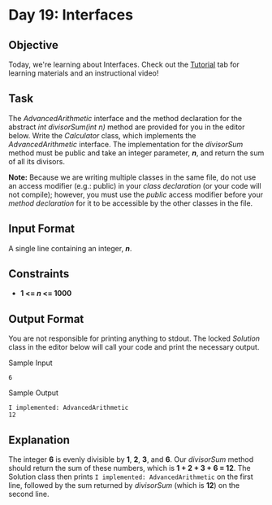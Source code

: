# Day 19: Interfaces
## Objective 
Today, we're learning about Interfaces. Check out the [Tutorial](https://www.hackerrank.com/challenges/30-interfaces/tutorial) tab for learning materials and an instructional video!

## Task 
The _AdvancedArithmetic_ interface and the method declaration for the abstract _int divisorSum(int n)_ method are provided for you in the editor below. Write the _Calculator_ class, which implements the _AdvancedArithmetic_ interface. The implementation for the _divisorSum_ method must be public and take an integer parameter, **_n_**, and return the sum of all its divisors.

**Note:** Because we are writing multiple classes in the same file, do not use an access modifier (e.g.: public) in your _class declaration_ (or your code will not compile); however, you must use the _public_ access modifier before your _method declaration_ for it to be accessible by the other classes in the file.

## Input Format

A single line containing an integer, **_n_**.

## Constraints
- **1 <= _n_ <= 1000**
## Output Format

You are not responsible for printing anything to stdout. The locked _Solution_ class in the editor below will call your code and print the necessary output.

Sample Input
```
6
```
Sample Output
```
I implemented: AdvancedArithmetic
12
```
## Explanation

The integer **6** is evenly divisible by **1**, **2**, **3**, and **6**. Our _divisorSum_ method should return the sum of these numbers, which is **1 + 2 + 3 + 6 = 12**. The Solution class then prints `I implemented: AdvancedArithmetic` on the first line, followed by the sum returned by _divisorSum_ (which is **12**) on the second line.